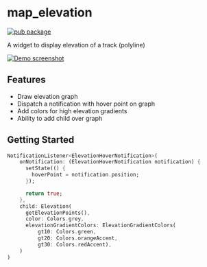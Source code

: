# map_elevation

[![pub package](https://img.shields.io/pub/v/map_elevation.svg)](https://pub.dartlang.org/packages/map_elevation)

A widget to display elevation of a track (polyline)

[![Demo screenshot](https://github.com/OwnWeb/map_elevation/blob/master/statics/demo.gif?raw=true)](https://github.com/OwnWeb/map_elevation/blob/master/statics/demo.gif?raw=true)

## Features
- Draw elevation graph
- Dispatch a notification with hover point on graph
- Add colors for high elevation gradients
- Ability to add child over graph

## Getting Started

``` dart
NotificationListener<ElevationHoverNotification>(
    onNotification: (ElevationHoverNotification notification) {
      setState(() {
        hoverPoint = notification.position;
      });

      return true;
    },
    child: Elevation(
      getElevationPoints(),
      color: Colors.grey,
      elevationGradientColors: ElevationGradientColors(
          gt10: Colors.green,
          gt20: Colors.orangeAccent,
          gt30: Colors.redAccent),
    )
)
```